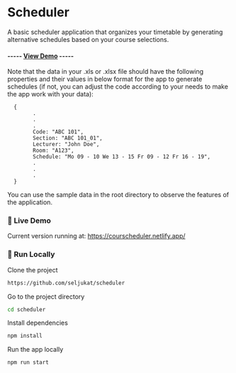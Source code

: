<div align='left'>

<h1>Scheduler</h1>
<p>A basic scheduler application that organizes your timetable by generating alternative schedules based on your course selections.</p>

<h4> ----- <a href=https://courscheduler.netlify.app/>View Demo</a> <span> ----- </h4>

Note that the data in your .xls or .xlsx file should have the following properties and their values in below format for the app to generate schedules (if not, you can adjust the code according to your needs to make the app work with your data):

      {
            .
            .
            .
            Code: "ABC 101",
            Section: "ABC 101_01",
            Lecturer: "John Doe",
            Room: "A123",
            Schedule: "Mo 09 - 10 We 13 - 15 Fr 09 - 12 Fr 16 - 19",
            .
            .
            .
      }

</div>

You can use the sample data in the root directory to observe the features of the application.

### :triangular_flag_on_post: Live Demo

Current version running at: https://courscheduler.netlify.app/

### :running: Run Locally

Clone the project

```bash
https://github.com/seljukat/scheduler
```

Go to the project directory

```bash
cd scheduler
```

Install dependencies

```bash
npm install
```

Run the app locally

```bash
npm run start
```

